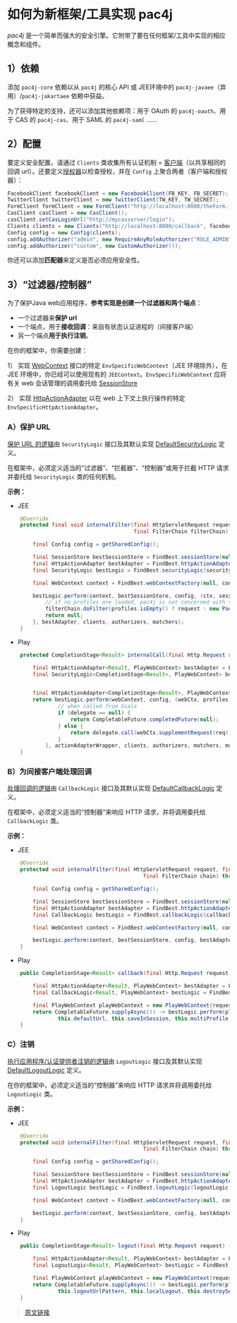 # 如何为新框架/工具实现 pac4j

*pac4j* 是一个简单而强大的安全引擎。它附带了要在任何框架/工具中实现的相应概念和组件。

## 1）依赖

添加 `pac4j-core` 依赖以从 `pac4j` 的核心 API 或 JEE环境中的 `pac4j-javaee`（弃用）/`pac4j-jakartaee` 依赖中获益。

为了获得特定的支持，还可以添加其他依赖项：用于 OAuth 的 `pac4j-oauth`、用于 CAS 的 `pac4j-cas`、用于 SAML 的 `pac4j-saml` ……

## 2）配置

要定义安全配置，请通过 `Clients` 类收集所有认证机制 = [客户端](/clients.html)（以共享相同的回调 url）。还要定义[授权器](/authorizers.html)以检查授权，并在 `Config` 上聚合两者（客户端和授权器）：

```java
FacebookClient facebookClient = new FacebookClient(FB_KEY, FB_SECRET);
TwitterClient twitterClient = new TwitterClient(TW_KEY, TW_SECRET);
FormClient formClient = new FormClient("http://localhost:8080/theForm.jsp", new SimpleTestUsernamePasswordAuthenticator(), new UsernameProfileCreator());
CasClient casClient = new CasClient();
casClient.setCasLoginUrl("http://mycasserver/login");
Clients clients = new Clients("http://localhost:8080/callback", facebookClient, twitterClient, formClient, casClient);
Config config = new Config(clients);
config.addAuthorizer("admin", new RequireAnyRoleAuthorizer("ROLE_ADMIN"));
config.addAuthorizer("custom", new CustomAuthorizer());
```

你还可以添加**匹配器**来定义是否必须应用安全性。

## 3）“过滤器/控制器”

为了保护Java web应用程序，**参考实现是创建一个过滤器和两个端点**：

- 一个过滤器来**保护 url**
- 一个端点，用于**接收回调**：来自有状态认证进程的（间接客户端）
- 另一个端点**用于执行注销**。

在你的框架中，你需要创建：

1） 实现 [WebContext](https://github.com/pac4j/pac4j/blob/master/pac4j-core/src/main/java/org/pac4j/core/context/WebContext.java) 接口的特定 `EnvSpecificWebContext`（JEE 环境除外），在 JEE 环境中，你已经可以使用现有的 `JEEContext`。`EnvSpecificWebContext` 应将有关 web 会话管理的调用委托给 [SessionStore](/session-store.html)

2） 实现 [HttpActionAdapter](https://github.com/pac4j/pac4j/blob/master/pac4j-core/src/main/java/org/pac4j/core/http/adapter/HttpActionAdapter.java) 以在 web 上下文上执行操作的特定 `EnvSpecificHttpActionAdapter`。

### A）保护 URL

[保护 URL 的逻辑](/security-filter.html)由 `SecurityLogic` 接口及其默认实现 [DefaultSecurityLogic](https://github.com/pac4j/pac4j/blob/master/pac4j-core/src/main/java/org/pac4j/core/engine/DefaultSecurityLogic.java) 定义。

在框架中，必须定义适当的“过滤器”、“拦截器”、“控制器”或用于拦截 HTTP 请求并委托给 `SecurityLogic` 类的任何机制。

**示例：**

- JEE

```java
    @Override
    protected final void internalFilter(final HttpServletRequest request, final HttpServletResponse response,
                                        final FilterChain filterChain) throws IOException, ServletException {

        final Config config = getSharedConfig();

        final SessionStore bestSessionStore = FindBest.sessionStore(null, config, JEESessionStore.INSTANCE);
        final HttpActionAdapter bestAdapter = FindBest.httpActionAdapter(null, config, JEEHttpActionAdapter.INSTANCE);
        final SecurityLogic bestLogic = FindBest.securityLogic(securityLogic, config, DefaultSecurityLogic.INSTANCE);

        final WebContext context = FindBest.webContextFactory(null, config, JEEContextFactory.INSTANCE).newContext(request, response);

        bestLogic.perform(context, bestSessionStore, config, (ctx, session, profiles, parameters) -> {
            // if no profiles are loaded, pac4j is not concerned with this request
            filterChain.doFilter(profiles.isEmpty() ? request : new Pac4JHttpServletRequestWrapper(request, profiles), response);
            return null;
        }, bestAdapter, clients, authorizers, matchers);
    }
```

- Play

```java
    protected CompletionStage<Result> internalCall(final Http.Request req, final PlayWebContext webContext, final String clients, final String authorizers, final String matchers, final boolean multiProfile) throws Throwable {

        final HttpActionAdapter<Result, PlayWebContext> bestAdapter = FindBest.httpActionAdapter(null, config, PlayHttpActionAdapter.INSTANCE);
        final SecurityLogic<CompletionStage<Result>, PlayWebContext> bestLogic = FindBest.securityLogic(securityLogic, config, DefaultSecurityLogic.INSTANCE);


        final HttpActionAdapter<CompletionStage<Result>, PlayWebContext> actionAdapterWrapper = (action, webCtx) -> CompletableFuture.completedFuture(bestAdapter.adapt(action, webCtx));
        return bestLogic.perform(webContext, config, (webCtx, profiles, parameters) -> {
	            // when called from Scala
	            if (delegate == null) {
	                return CompletableFuture.completedFuture(null);
	            } else {
	                return delegate.call(webCtx.supplementRequest(req));
	            }
            }, actionAdapterWrapper, clients, authorizers, matchers, multiProfile);
    }
```

### B）为间接客户端处理回调

[处理回调的逻辑](/callback-endpoint.html)由 `CallbackLogic` 接口及其默认实现 [DefaultCallbackLogic](https://github.com/pac4j/pac4j/blob/master/pac4j-core/src/main/java/org/pac4j/core/engine/DefaultCallbackLogic.java) 定义。

在框架中，必须定义适当的“控制器”来响应 HTTP 请求，并将调用委托给 `CallbackLogic` 类。

**示例：**

- JEE

```java
    @Override
    protected void internalFilter(final HttpServletRequest request, final HttpServletResponse response,
                                           final FilterChain chain) throws IOException, ServletException {

        final Config config = getSharedConfig();

        final SessionStore bestSessionStore = FindBest.sessionStore(null, config, JEESessionStore.INSTANCE);
        final HttpActionAdapter bestAdapter = FindBest.httpActionAdapter(null, config, JEEHttpActionAdapter.INSTANCE);
        final CallbackLogic bestLogic = FindBest.callbackLogic(callbackLogic, config, DefaultCallbackLogic.INSTANCE);

        final WebContext context = FindBest.webContextFactory(null, config, JEEContextFactory.INSTANCE).newContext(request, response);

        bestLogic.perform(context, bestSessionStore, config, bestAdapter, this.defaultUrl, this.renewSession, this.defaultClient);
    }
```

- Play

```java
    public CompletionStage<Result> callback(final Http.Request request) {

        final HttpActionAdapter<Result, PlayWebContext> bestAdapter = FindBest.httpActionAdapter(null, config, PlayHttpActionAdapter.INSTANCE);
        final CallbackLogic<Result, PlayWebContext> bestLogic = FindBest.callbackLogic(callbackLogic, config, DefaultCallbackLogic.INSTANCE);

        final PlayWebContext playWebContext = new PlayWebContext(request, playSessionStore);
        return CompletableFuture.supplyAsync(() -> bestLogic.perform(playWebContext, config, bestAdapter,
                this.defaultUrl, this.saveInSession, this.multiProfile, this.renewSession, this.defaultClient), ec.current());
    }
```

### C）注销

[执行应用程序/认证提供者注销的逻辑](/logout-endpoint.html)由 `LogoutLogic` 接口及其默认实现 [DefaultLogoutLogic](https://github.com/pac4j/pac4j/blob/master/pac4j-core/src/main/java/org/pac4j/core/engine/DefaultLogoutLogic.java) 定义。

在你的框架中，必须定义适当的“控制器”来响应 HTTP 请求并将调用委托给 `LogoutLogic` 类。

**示例：**

- JEE

```java
    @Override
    protected void internalFilter(final HttpServletRequest request, final HttpServletResponse response,
                                           final FilterChain chain) throws IOException, ServletException {

        final Config config = getSharedConfig();

        final SessionStore bestSessionStore = FindBest.sessionStore(null, config, JEESessionStore.INSTANCE);
        final HttpActionAdapter bestAdapter = FindBest.httpActionAdapter(null, config, JEEHttpActionAdapter.INSTANCE);
        final LogoutLogic bestLogic = FindBest.logoutLogic(logoutLogic, config, DefaultLogoutLogic.INSTANCE);

        final WebContext context = FindBest.webContextFactory(null, config, JEEContextFactory.INSTANCE).newContext(request, response);

        bestLogic.perform(context, bestSessionStore, config, bestAdapter, this.defaultUrl, this.logoutUrlPattern, this.localLogout, this.destroySession, this.centralLogout);
    }
```

- Play

```java
    public CompletionStage<Result> logout(final Http.Request request) {

        final HttpActionAdapter<Result, PlayWebContext> bestAdapter = FindBest.httpActionAdapter(null, config, PlayHttpActionAdapter.INSTANCE);
        final LogoutLogic<Result, PlayWebContext> bestLogic = FindBest.logoutLogic(logoutLogic, config, DefaultLogoutLogic.INSTANCE);

        final PlayWebContext playWebContext = new PlayWebContext(request, playSessionStore);
        return CompletableFuture.supplyAsync(() -> bestLogic.perform(playWebContext, config, bestAdapter, this.defaultUrl,
                this.logoutUrlPattern, this.localLogout, this.destroySession, this.centralLogout), ec.current());
    }
```

> [原文链接](https://www.pac4j.org/docs/how-to-implement-pac4j-for-a-new-framework.html)
